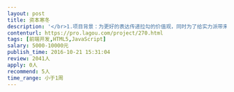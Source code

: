 ```yaml
---                
layout: post       
title: 资本寒冬           
description: '</br>1.项目背景：为更好的表达传递拉勾的价值观，同时为了给实力派带来流量和推广，我们以H5的页面形式进行传播。</br>2.项目概述：以场景形式，辅佐文案，与用户互动。以目前的互联网形式引出主题，引导用户选择答案，根据答案展示不同的结果，最终落地到拉勾价值观及实力派招聘专场。</br>3.项目要求：</br>（1）精通前端技术，完成开发后将代码打包提供给拉勾，不要压缩哦！</br>（2）项目中涉及到获取用户微信名称与头像，因此在开发完成后需要与拉勾后端共同联调完成上线</br>（3）在联调测试过程中如果发现问题，可以保证与拉勾研发一起排查解决问题</br>'     
contenturl: https://pro.lagou.com/project/270.html      
tags: [前端开发,HTML5,JavaScript]            
salary: 5000-10000元          
publish_time: 2016-10-21 15:31:04         
review: 2041人                   
apply: 0人                   
recommend: 5人                   
time_range: 小于1周              
---                 
```

